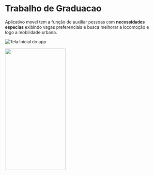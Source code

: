 # Trabalho de Graduacao
Aplicativo movel tem a função de auxiliar pessoas com **necessidades especias** exibindo  vagas preferenciais e busca  melhorar a locomoção e logo a mobilidade urbana.

![Tela Inicial do app](https://github.com/allefsousa/TrabalhoGraduacao/blob/master/app/gitfoi.png)

<img src="https://github.com/allefsousa/TrabalhoGraduacao/blob/master/app/gitfoi.png." data-canonical-src="https://github.com/allefsousa/TrabalhoGraduacao/blob/master/app/gitfoi.png" width="200" height="400" />


